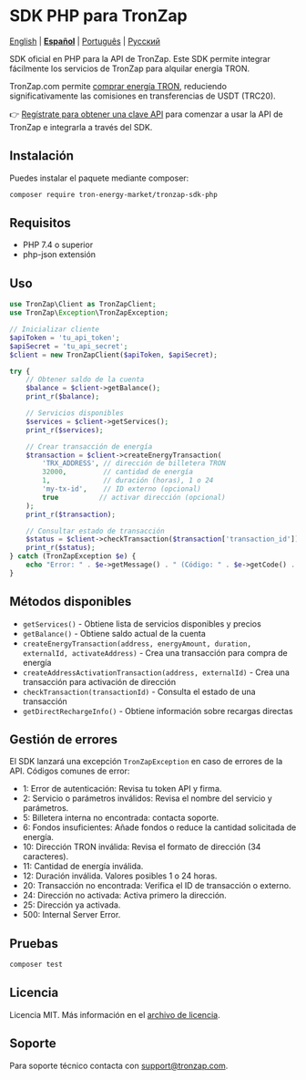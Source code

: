 # SDK PHP para TronZap

[English](README.md) | **[Español](README.es.md)** | [Português](README.pt-br.md) | [Русский](README.ru.md)

SDK oficial en PHP para la API de TronZap.
Este SDK permite integrar fácilmente los servicios de TronZap para alquilar energía TRON.

TronZap.com permite [comprar energía TRON](https://tronzap.com/), reduciendo significativamente las comisiones en transferencias de USDT (TRC20).

👉 [Regístrate para obtener una clave API](https://tronzap.com) para comenzar a usar la API de TronZap e integrarla a través del SDK.

## Instalación

Puedes instalar el paquete mediante composer:

```bash
composer require tron-energy-market/tronzap-sdk-php
```

## Requisitos

- PHP 7.4 o superior
- php-json extensión

## Uso

```php
use TronZap\Client as TronZapClient;
use TronZap\Exception\TronZapException;

// Inicializar cliente
$apiToken = 'tu_api_token';
$apiSecret = 'tu_api_secret';
$client = new TronZapClient($apiToken, $apiSecret);

try {
    // Obtener saldo de la cuenta
    $balance = $client->getBalance();
    print_r($balance);

    // Servicios disponibles
    $services = $client->getServices();
    print_r($services);

    // Crear transacción de energía
    $transaction = $client->createEnergyTransaction(
        'TRX_ADDRESS', // dirección de billetera TRON
        32000,         // cantidad de energía
        1,             // duración (horas), 1 o 24
        'my-tx-id',    // ID externo (opcional)
        true          // activar dirección (opcional)
    );
    print_r($transaction);

    // Consultar estado de transacción
    $status = $client->checkTransaction($transaction['transaction_id']);
    print_r($status);
} catch (TronZapException $e) {
    echo "Error: " . $e->getMessage() . " (Código: " . $e->getCode() . ")\n";
}
```

## Métodos disponibles

- `getServices()` - Obtiene lista de servicios disponibles y precios
- `getBalance()` - Obtiene saldo actual de la cuenta
- `createEnergyTransaction(address, energyAmount, duration, externalId, activateAddress)` - Crea una transacción para compra de energía
- `createAddressActivationTransaction(address, externalId)` - Crea una transacción para activación de dirección
- `checkTransaction(transactionId)` - Consulta el estado de una transacción
- `getDirectRechargeInfo()` - Obtiene información sobre recargas directas

## Gestión de errores

El SDK lanzará una excepción `TronZapException` en caso de errores de la API. Códigos comunes de error:

- 1: Error de autenticación: Revisa tu token API y firma.
- 2: Servicio o parámetros inválidos: Revisa el nombre del servicio y parámetros.
- 5: Billetera interna no encontrada: contacta soporte.
- 6: Fondos insuficientes: Añade fondos o reduce la cantidad solicitada de energía.
- 10: Dirección TRON inválida: Revisa el formato de dirección (34 caracteres).
- 11: Cantidad de energía inválida.
- 12: Duración inválida. Valores posibles 1 o 24 horas.
- 20: Transacción no encontrada: Verifica el ID de transacción o externo.
- 24: Dirección no activada: Activa primero la dirección.
- 25: Dirección ya activada.
- 500: Internal Server Error.

## Pruebas

```bash
composer test
```

## Licencia

Licencia MIT. Más información en el [archivo de licencia](LICENSE).

## Soporte

Para soporte técnico contacta con [support@tronzap.com](mailto:support@tronzap.com).
